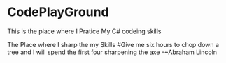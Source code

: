 # CodePlayGround
This is the place where I Pratice My C# codeing skills 


The Place where I sharp the my Skills 
#Give me six hours to chop down a tree and I will spend the first four sharpening the axe -~Abraham Lincoln
